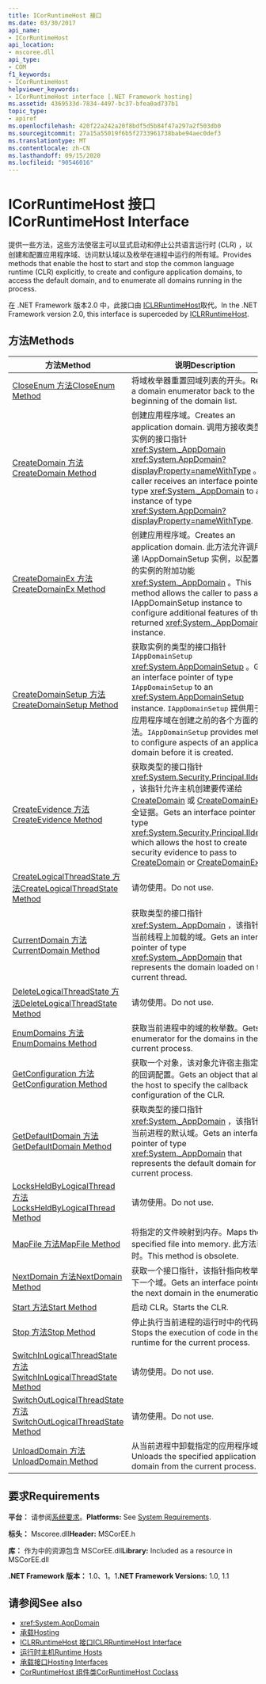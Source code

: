 ```yaml
---
title: ICorRuntimeHost 接口
ms.date: 03/30/2017
api_name:
- ICorRuntimeHost
api_location:
- mscoree.dll
api_type:
- COM
f1_keywords:
- ICorRuntimeHost
helpviewer_keywords:
- ICorRuntimeHost interface [.NET Framework hosting]
ms.assetid: 4369533d-7834-4497-bc37-bfea0ad737b1
topic_type:
- apiref
ms.openlocfilehash: 420f22a242a20f8bdf5d5b84f47a297a2f503db0
ms.sourcegitcommit: 27a15a55019f6b5f2733961738babe94aec0def3
ms.translationtype: MT
ms.contentlocale: zh-CN
ms.lasthandoff: 09/15/2020
ms.locfileid: "90546016"
---
```

# <a name="icorruntimehost-interface"></a><span data-ttu-id="780e6-102">ICorRuntimeHost 接口</span><span class="sxs-lookup"><span data-stu-id="780e6-102">ICorRuntimeHost Interface</span></span>
<span data-ttu-id="780e6-103">提供一些方法，这些方法使宿主可以显式启动和停止公共语言运行时 (CLR) ，以创建和配置应用程序域、访问默认域以及枚举在进程中运行的所有域。</span><span class="sxs-lookup"><span data-stu-id="780e6-103">Provides methods that enable the host to start and stop the common language runtime (CLR) explicitly, to create and configure application domains, to access the default domain, and to enumerate all domains running in the process.</span></span>  
  
 <span data-ttu-id="780e6-104">在 .NET Framework 版本2.0 中，此接口由 [ICLRRuntimeHost](iclrruntimehost-interface.md)取代。</span><span class="sxs-lookup"><span data-stu-id="780e6-104">In the .NET Framework version 2.0, this interface is superceded by [ICLRRuntimeHost](iclrruntimehost-interface.md).</span></span>  
  
## <a name="methods"></a><span data-ttu-id="780e6-105">方法</span><span class="sxs-lookup"><span data-stu-id="780e6-105">Methods</span></span>  
  
|<span data-ttu-id="780e6-106">方法</span><span class="sxs-lookup"><span data-stu-id="780e6-106">Method</span></span>|<span data-ttu-id="780e6-107">说明</span><span class="sxs-lookup"><span data-stu-id="780e6-107">Description</span></span>|  
|------------|-----------------|  
|[<span data-ttu-id="780e6-108">CloseEnum 方法</span><span class="sxs-lookup"><span data-stu-id="780e6-108">CloseEnum Method</span></span>](icorruntimehost-closeenum-method.md)|<span data-ttu-id="780e6-109">将域枚举器重置回域列表的开头。</span><span class="sxs-lookup"><span data-stu-id="780e6-109">Resets a domain enumerator back to the beginning of the domain list.</span></span>|  
|[<span data-ttu-id="780e6-110">CreateDomain 方法</span><span class="sxs-lookup"><span data-stu-id="780e6-110">CreateDomain Method</span></span>](icorruntimehost-createdomain-method.md)|<span data-ttu-id="780e6-111">创建应用程序域。</span><span class="sxs-lookup"><span data-stu-id="780e6-111">Creates an application domain.</span></span> <span data-ttu-id="780e6-112">调用方接收类型为的实例的接口指针 <xref:System._AppDomain> <xref:System.AppDomain?displayProperty=nameWithType> 。</span><span class="sxs-lookup"><span data-stu-id="780e6-112">The caller receives an interface pointer of type <xref:System._AppDomain> to an instance of type <xref:System.AppDomain?displayProperty=nameWithType>.</span></span>|  
|[<span data-ttu-id="780e6-113">CreateDomainEx 方法</span><span class="sxs-lookup"><span data-stu-id="780e6-113">CreateDomainEx Method</span></span>](icorruntimehost-createdomainex-method.md)|<span data-ttu-id="780e6-114">创建应用程序域。</span><span class="sxs-lookup"><span data-stu-id="780e6-114">Creates an application domain.</span></span> <span data-ttu-id="780e6-115">此方法允许调用方传递 IAppDomainSetup 实例，以配置返回的实例的附加功能 <xref:System._AppDomain> 。</span><span class="sxs-lookup"><span data-stu-id="780e6-115">This method allows the caller to pass an IAppDomainSetup instance to configure additional features of the returned <xref:System._AppDomain> instance.</span></span>|  
|[<span data-ttu-id="780e6-116">CreateDomainSetup 方法</span><span class="sxs-lookup"><span data-stu-id="780e6-116">CreateDomainSetup Method</span></span>](icorruntimehost-createdomainsetup-method.md)|<span data-ttu-id="780e6-117">获取实例的类型的接口指针 `IAppDomainSetup` <xref:System.AppDomainSetup> 。</span><span class="sxs-lookup"><span data-stu-id="780e6-117">Gets an interface pointer of type `IAppDomainSetup` to an <xref:System.AppDomainSetup> instance.</span></span> <span data-ttu-id="780e6-118">`IAppDomainSetup` 提供用于配置应用程序域在创建之前的各个方面的方法。</span><span class="sxs-lookup"><span data-stu-id="780e6-118">`IAppDomainSetup` provides methods to configure aspects of an application domain before it is created.</span></span>|  
|[<span data-ttu-id="780e6-119">CreateEvidence 方法</span><span class="sxs-lookup"><span data-stu-id="780e6-119">CreateEvidence Method</span></span>](icorruntimehost-createevidence-method.md)|<span data-ttu-id="780e6-120">获取类型的接口指针 <xref:System.Security.Principal.IIdentity> ，该指针允许主机创建要传递给 [CreateDomain](icorruntimehost-createdomain-method.md) 或 [CreateDomainEx](icorruntimehost-createdomainex-method.md)的安全证据。</span><span class="sxs-lookup"><span data-stu-id="780e6-120">Gets an interface pointer of type <xref:System.Security.Principal.IIdentity>, which allows the host to create security evidence to pass to [CreateDomain](icorruntimehost-createdomain-method.md) or [CreateDomainEx](icorruntimehost-createdomainex-method.md).</span></span>|  
|[<span data-ttu-id="780e6-121">CreateLogicalThreadState 方法</span><span class="sxs-lookup"><span data-stu-id="780e6-121">CreateLogicalThreadState Method</span></span>](icorruntimehost-createlogicalthreadstate-method.md)|<span data-ttu-id="780e6-122">请勿使用。</span><span class="sxs-lookup"><span data-stu-id="780e6-122">Do not use.</span></span>|  
|[<span data-ttu-id="780e6-123">CurrentDomain 方法</span><span class="sxs-lookup"><span data-stu-id="780e6-123">CurrentDomain Method</span></span>](icorruntimehost-currentdomain-method.md)|<span data-ttu-id="780e6-124">获取类型的接口指针 <xref:System._AppDomain> ，该指针表示当前线程上加载的域。</span><span class="sxs-lookup"><span data-stu-id="780e6-124">Gets an interface pointer of type <xref:System._AppDomain> that represents the domain loaded on the current thread.</span></span>|  
|[<span data-ttu-id="780e6-125">DeleteLogicalThreadState 方法</span><span class="sxs-lookup"><span data-stu-id="780e6-125">DeleteLogicalThreadState Method</span></span>](icorruntimehost-deletelogicalthreadstate-method.md)|<span data-ttu-id="780e6-126">请勿使用。</span><span class="sxs-lookup"><span data-stu-id="780e6-126">Do not use.</span></span>|  
|[<span data-ttu-id="780e6-127">EnumDomains 方法</span><span class="sxs-lookup"><span data-stu-id="780e6-127">EnumDomains Method</span></span>](icorruntimehost-enumdomains-method.md)|<span data-ttu-id="780e6-128">获取当前进程中的域的枚举数。</span><span class="sxs-lookup"><span data-stu-id="780e6-128">Gets an enumerator for the domains in the current process.</span></span>|  
|[<span data-ttu-id="780e6-129">GetConfiguration 方法</span><span class="sxs-lookup"><span data-stu-id="780e6-129">GetConfiguration Method</span></span>](icorruntimehost-getconfiguration-method.md)|<span data-ttu-id="780e6-130">获取一个对象，该对象允许宿主指定 CLR 的回调配置。</span><span class="sxs-lookup"><span data-stu-id="780e6-130">Gets an object that allows the host to specify the callback configuration of the CLR.</span></span>|  
|[<span data-ttu-id="780e6-131">GetDefaultDomain 方法</span><span class="sxs-lookup"><span data-stu-id="780e6-131">GetDefaultDomain Method</span></span>](icorruntimehost-getdefaultdomain-method.md)|<span data-ttu-id="780e6-132">获取类型的接口指针 <xref:System._AppDomain> ，该指针表示当前进程的默认域。</span><span class="sxs-lookup"><span data-stu-id="780e6-132">Gets an interface pointer of type <xref:System._AppDomain> that represents the default domain for the current process.</span></span>|  
|[<span data-ttu-id="780e6-133">LocksHeldByLogicalThread 方法</span><span class="sxs-lookup"><span data-stu-id="780e6-133">LocksHeldByLogicalThread Method</span></span>](icorruntimehost-locksheldbylogicalthread-method.md)|<span data-ttu-id="780e6-134">请勿使用。</span><span class="sxs-lookup"><span data-stu-id="780e6-134">Do not use.</span></span>|  
|[<span data-ttu-id="780e6-135">MapFile 方法</span><span class="sxs-lookup"><span data-stu-id="780e6-135">MapFile Method</span></span>](icorruntimehost-mapfile-method.md)|<span data-ttu-id="780e6-136">将指定的文件映射到内存。</span><span class="sxs-lookup"><span data-stu-id="780e6-136">Maps the specified file into memory.</span></span> <span data-ttu-id="780e6-137">此方法已过时。</span><span class="sxs-lookup"><span data-stu-id="780e6-137">This method is obsolete.</span></span>|  
|[<span data-ttu-id="780e6-138">NextDomain 方法</span><span class="sxs-lookup"><span data-stu-id="780e6-138">NextDomain Method</span></span>](icorruntimehost-nextdomain-method.md)|<span data-ttu-id="780e6-139">获取一个接口指针，该指针指向枚举中的下一个域。</span><span class="sxs-lookup"><span data-stu-id="780e6-139">Gets an interface pointer to the next domain in the enumeration.</span></span>|  
|[<span data-ttu-id="780e6-140">Start 方法</span><span class="sxs-lookup"><span data-stu-id="780e6-140">Start Method</span></span>](icorruntimehost-start-method.md)|<span data-ttu-id="780e6-141">启动 CLR。</span><span class="sxs-lookup"><span data-stu-id="780e6-141">Starts the CLR.</span></span>|  
|[<span data-ttu-id="780e6-142">Stop 方法</span><span class="sxs-lookup"><span data-stu-id="780e6-142">Stop Method</span></span>](icorruntimehost-stop-method.md)|<span data-ttu-id="780e6-143">停止执行当前进程的运行时中的代码。</span><span class="sxs-lookup"><span data-stu-id="780e6-143">Stops the execution of code in the runtime for the current process.</span></span>|  
|[<span data-ttu-id="780e6-144">SwitchInLogicalThreadState 方法</span><span class="sxs-lookup"><span data-stu-id="780e6-144">SwitchInLogicalThreadState Method</span></span>](icorruntimehost-switchinlogicalthreadstate-method.md)|<span data-ttu-id="780e6-145">请勿使用。</span><span class="sxs-lookup"><span data-stu-id="780e6-145">Do not use.</span></span>|  
|[<span data-ttu-id="780e6-146">SwitchOutLogicalThreadState 方法</span><span class="sxs-lookup"><span data-stu-id="780e6-146">SwitchOutLogicalThreadState Method</span></span>](icorruntimehost-switchoutlogicalthreadstate-method.md)|<span data-ttu-id="780e6-147">请勿使用。</span><span class="sxs-lookup"><span data-stu-id="780e6-147">Do not use.</span></span>|  
|[<span data-ttu-id="780e6-148">UnloadDomain 方法</span><span class="sxs-lookup"><span data-stu-id="780e6-148">UnloadDomain Method</span></span>](icorruntimehost-unloaddomain-method.md)|<span data-ttu-id="780e6-149">从当前进程中卸载指定的应用程序域。</span><span class="sxs-lookup"><span data-stu-id="780e6-149">Unloads the specified application domain from the current process.</span></span>|  
  
## <a name="requirements"></a><span data-ttu-id="780e6-150">要求</span><span class="sxs-lookup"><span data-stu-id="780e6-150">Requirements</span></span>  
 <span data-ttu-id="780e6-151">**平台：** 请参阅[系统要求](../../get-started/system-requirements.md)。</span><span class="sxs-lookup"><span data-stu-id="780e6-151">**Platforms:** See [System Requirements](../../get-started/system-requirements.md).</span></span>  
  
 <span data-ttu-id="780e6-152">**标头：** Mscoree.dll</span><span class="sxs-lookup"><span data-stu-id="780e6-152">**Header:** MSCorEE.h</span></span>  
  
 <span data-ttu-id="780e6-153">**库：** 作为中的资源包含 MSCorEE.dll</span><span class="sxs-lookup"><span data-stu-id="780e6-153">**Library:** Included as a resource in MSCorEE.dll</span></span>  
  
 <span data-ttu-id="780e6-154">**.NET Framework 版本：** 1.0、1。1</span><span class="sxs-lookup"><span data-stu-id="780e6-154">**.NET Framework Versions:** 1.0, 1.1</span></span>  
  
## <a name="see-also"></a><span data-ttu-id="780e6-155">请参阅</span><span class="sxs-lookup"><span data-stu-id="780e6-155">See also</span></span>

- <xref:System.AppDomain>
- [<span data-ttu-id="780e6-156">承载</span><span class="sxs-lookup"><span data-stu-id="780e6-156">Hosting</span></span>](index.md)
- [<span data-ttu-id="780e6-157">ICLRRuntimeHost 接口</span><span class="sxs-lookup"><span data-stu-id="780e6-157">ICLRRuntimeHost Interface</span></span>](iclrruntimehost-interface.md)
- <span data-ttu-id="780e6-158">[运行时主机](/previous-versions/dotnet/netframework-4.0/a51xd4ze(v=vs.100))</span><span class="sxs-lookup"><span data-stu-id="780e6-158">[Runtime Hosts](/previous-versions/dotnet/netframework-4.0/a51xd4ze(v=vs.100))</span></span>
- [<span data-ttu-id="780e6-159">承载接口</span><span class="sxs-lookup"><span data-stu-id="780e6-159">Hosting Interfaces</span></span>](hosting-interfaces.md)
- [<span data-ttu-id="780e6-160">CorRuntimeHost 组件类</span><span class="sxs-lookup"><span data-stu-id="780e6-160">CorRuntimeHost Coclass</span></span>](corruntimehost-coclass.md)
